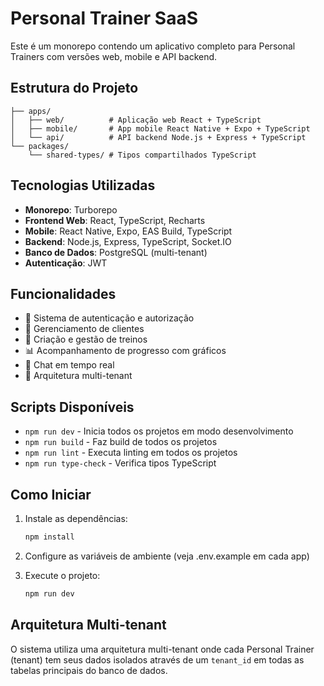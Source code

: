 # Personal Trainer SaaS

Este é um monorepo contendo um aplicativo completo para Personal Trainers com versões web, mobile e API backend.

## Estrutura do Projeto

```
├── apps/
│   ├── web/          # Aplicação web React + TypeScript
│   ├── mobile/       # App mobile React Native + Expo + TypeScript
│   └── api/          # API backend Node.js + Express + TypeScript
└── packages/
    └── shared-types/ # Tipos compartilhados TypeScript
```

## Tecnologias Utilizadas

- **Monorepo**: Turborepo
- **Frontend Web**: React, TypeScript, Recharts
- **Mobile**: React Native, Expo, EAS Build, TypeScript
- **Backend**: Node.js, Express, TypeScript, Socket.IO
- **Banco de Dados**: PostgreSQL (multi-tenant)
- **Autenticação**: JWT

## Funcionalidades

- 🔐 Sistema de autenticação e autorização
- 👥 Gerenciamento de clientes
- 💪 Criação e gestão de treinos
- 📊 Acompanhamento de progresso com gráficos
- 💬 Chat em tempo real
- 🏢 Arquitetura multi-tenant

## Scripts Disponíveis

- `npm run dev` - Inicia todos os projetos em modo desenvolvimento
- `npm run build` - Faz build de todos os projetos
- `npm run lint` - Executa linting em todos os projetos
- `npm run type-check` - Verifica tipos TypeScript

## Como Iniciar

1. Instale as dependências:

   ```bash
   npm install
   ```

2. Configure as variáveis de ambiente (veja .env.example em cada app)

3. Execute o projeto:
   ```bash
   npm run dev
   ```

## Arquitetura Multi-tenant

O sistema utiliza uma arquitetura multi-tenant onde cada Personal Trainer (tenant) tem seus dados isolados através de um `tenant_id` em todas as tabelas principais do banco de dados.
